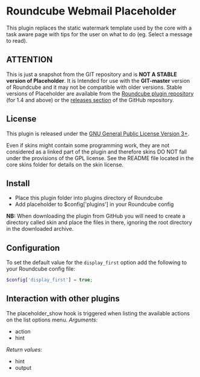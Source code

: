 Roundcube Webmail Placeholder
=============================
This plugin replaces the static watermark template used by the core with a task
aware page with tips for the user on what to do (eg. Select a message to read).

ATTENTION
---------
This is just a snapshot from the GIT repository and is **NOT A STABLE version
of Placeholder**. It is Intended for use with the **GIT-master** version of
Roundcube and it may not be compatible with older versions. Stable versions of
Placeholder are available from the [Roundcube plugin repository][rcplugrepo]
(for 1.4 and above) or the [releases section][releases] of the GitHub
repository.

License
-------
This plugin is released under the [GNU General Public License Version 3+][gpl].

Even if skins might contain some programming work, they are not considered
as a linked part of the plugin and therefore skins DO NOT fall under the
provisions of the GPL license. See the README file located in the core skins
folder for details on the skin license.

Install
-------
* Place this plugin folder into plugins directory of Roundcube
* Add placeholder to $config['plugins'] in your Roundcube config

**NB:** When downloading the plugin from GitHub you will need to create a
directory called skin and place the files in there, ignoring the root
directory in the downloaded archive.

Configuration
-------------
To set the default value for the `display_first` option add the following to
your Roundcube config file:
```php
$config['display_first'] = true;
```

Interaction with other plugins
------------------------------
The placeholder_show hook is triggered when listing the available actions on
the list options menu.
*Arguments:*
 * action
 * hint

*Return values:*
 * hint
 * output

[rcplugrepo]: https://plugins.roundcube.net/packages/johndoh/placeholder
[releases]: https://github.com/johndoh/roundcube-placeholder/releases
[gpl]: https://www.gnu.org/licenses/gpl.html
